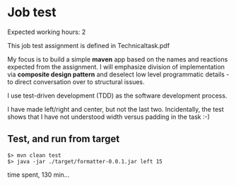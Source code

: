 # Job test

Expected working hours: 2

This job test assignment is defined in Technicaltask.pdf 

My focus is to build a simple __maven__ app based on the names and reactions 
expected from the assignment. I will emphasize division of implementation via 
__composite design pattern__ and deselect low level programmatic details - 
to direct conversation over to structural issues. 

I use test-driven development (TDD) as the software development process. 

I have made left/right and center, but not the last two. Incidentally, the 
test shows that I have not understood width versus padding in the task :-)

## Test, and run from target 
````
$> mvn clean test
$> java -jar ./target/formatter-0.0.1.jar left 15
````
time spent, 130 min...
